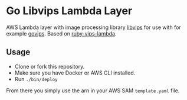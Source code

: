 

# Go Libvips Lambda Layer

AWS Lambda layer with image processing library [libvips](https://github.com/libvips/libvips) for use with for example [govips](https://github.com/davidbyttow/govips). Based on [ruby-vips-lambda](https://github.com/customink/ruby-vips-lambda).


## Usage

* Clone or fork this repository.
* Make sure you have Docker or AWS CLI installed.
* Run `./bin/deploy`

From there you simply use the arn in your AWS SAM `template.yaml` file.
